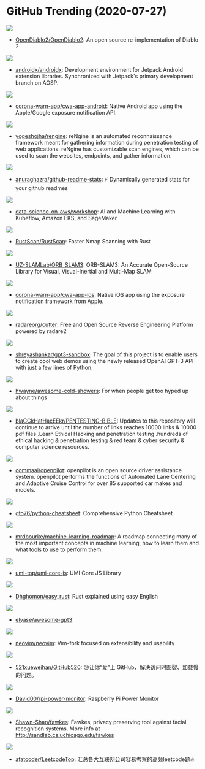 # GitHub Trending (2020-07-27)

![](https://img.shields.io/badge/Go-New%20117-green?style=flat-square&logo=appveyor)
- [OpenDiablo2/OpenDiablo2](https://github.com/OpenDiablo2/OpenDiablo2): An open source re-implementation of Diablo 2

![](https://img.shields.io/badge/Java-New%20182-green?style=flat-square&logo=appveyor)
- [androidx/androidx](https://github.com/androidx/androidx): Development environment for Jetpack Android extension libraries. Synchronized with Jetpack's primary development branch on AOSP.

![](https://img.shields.io/badge/Kotlin-New%2037-green?style=flat-square&logo=appveyor)
- [corona-warn-app/cwa-app-android](https://github.com/corona-warn-app/cwa-app-android): Native Android app using the Apple/Google exposure notification API.

![](https://img.shields.io/badge/JavaScript-New%20364-green?style=flat-square&logo=appveyor)
- [yogeshojha/rengine](https://github.com/yogeshojha/rengine): reNgine is an automated reconnaissance framework meant for gathering information during penetration testing of web applications. reNgine has customizable scan engines, which can be used to scan the websites, endpoints, and gather information.

![](https://img.shields.io/badge/JavaScript-New%20445-green?style=flat-square&logo=appveyor)
- [anuraghazra/github-readme-stats](https://github.com/anuraghazra/github-readme-stats): ⚡ Dynamically generated stats for your github readmes

![](https://img.shields.io/badge/Jupyter%20Notebook-New%2054-green?style=flat-square&logo=appveyor)
- [data-science-on-aws/workshop](https://github.com/data-science-on-aws/workshop): AI and Machine Learning with Kubeflow, Amazon EKS, and SageMaker

![](https://img.shields.io/badge/Rust-New%20264-green?style=flat-square&logo=appveyor)
- [RustScan/RustScan](https://github.com/RustScan/RustScan): Faster Nmap Scanning with Rust

![](https://img.shields.io/badge/C%2B%2B-New%20137-green?style=flat-square&logo=appveyor)
- [UZ-SLAMLab/ORB_SLAM3](https://github.com/UZ-SLAMLab/ORB_SLAM3): ORB-SLAM3: An Accurate Open-Source Library for Visual, Visual-Inertial and Multi-Map SLAM

![](https://img.shields.io/badge/Swift-New%2039-green?style=flat-square&logo=appveyor)
- [corona-warn-app/cwa-app-ios](https://github.com/corona-warn-app/cwa-app-ios): Native iOS app using the exposure notification framework from Apple.

![](https://img.shields.io/badge/C%2B%2B-New%2078-green?style=flat-square&logo=appveyor)
- [radareorg/cutter](https://github.com/radareorg/cutter): Free and Open Source Reverse Engineering Platform powered by radare2

![](https://img.shields.io/badge/JavaScript-New%20224-green?style=flat-square&logo=appveyor)
- [shreyashankar/gpt3-sandbox](https://github.com/shreyashankar/gpt3-sandbox): The goal of this project is to enable users to create cool web demos using the newly released OpenAI GPT-3 API with just a few lines of Python.

![](https://img.shields.io/badge/none-New%20281-green?style=flat-square&logo=appveyor)
- [hwayne/awesome-cold-showers](https://github.com/hwayne/awesome-cold-showers): For when people get too hyped up about things

![](https://img.shields.io/badge/none-New%2092-green?style=flat-square&logo=appveyor)
- [blaCCkHatHacEEkr/PENTESTING-BIBLE](https://github.com/blaCCkHatHacEEkr/PENTESTING-BIBLE): Updates to this repository will continue to arrive until the number of links reaches 10000 links & 10000 pdf files .Learn Ethical Hacking and penetration testing .hundreds of ethical hacking & penetration testing & red team & cyber security & computer science resources.

![](https://img.shields.io/badge/C%2B%2B-New%20466-green?style=flat-square&logo=appveyor)
- [commaai/openpilot](https://github.com/commaai/openpilot): openpilot is an open source driver assistance system. openpilot performs the functions of Automated Lane Centering and Adaptive Cruise Control for over 85 supported car makes and models.

![](https://img.shields.io/badge/Python-New%20212-green?style=flat-square&logo=appveyor)
- [gto76/python-cheatsheet](https://github.com/gto76/python-cheatsheet): Comprehensive Python Cheatsheet

![](https://img.shields.io/badge/none-New%20211-green?style=flat-square&logo=appveyor)
- [mrdbourke/machine-learning-roadmap](https://github.com/mrdbourke/machine-learning-roadmap): A roadmap connecting many of the most important concepts in machine learning, how to learn them and what tools to use to perform them.

![](https://img.shields.io/badge/JavaScript-New%202-green?style=flat-square&logo=appveyor)
- [umi-top/umi-core-js](https://github.com/umi-top/umi-core-js): UMI Core JS Library

![](https://img.shields.io/badge/Shell-New%20376-green?style=flat-square&logo=appveyor)
- [Dhghomon/easy_rust](https://github.com/Dhghomon/easy_rust): Rust explained using easy English

![](https://img.shields.io/badge/none-New%20105-green?style=flat-square&logo=appveyor)
- [elyase/awesome-gpt3](https://github.com/elyase/awesome-gpt3): 

![](https://img.shields.io/badge/Vim%20script-New%2032-green?style=flat-square&logo=appveyor)
- [neovim/neovim](https://github.com/neovim/neovim): Vim-fork focused on extensibility and usability

![](https://img.shields.io/badge/Python-New%20148-green?style=flat-square&logo=appveyor)
- [521xueweihan/GitHub520](https://github.com/521xueweihan/GitHub520): 😘让你“爱”上 GitHub，解决访问时图裂、加载慢的问题。

![](https://img.shields.io/badge/Python-New%20164-green?style=flat-square&logo=appveyor)
- [David00/rpi-power-monitor](https://github.com/David00/rpi-power-monitor): Raspberry Pi Power Monitor

![](https://img.shields.io/badge/Python-New%20220-green?style=flat-square&logo=appveyor)
- [Shawn-Shan/fawkes](https://github.com/Shawn-Shan/fawkes): Fawkes, privacy preserving tool against facial recognition systems. More info at http://sandlab.cs.uchicago.edu/fawkes

![](https://img.shields.io/badge/none-New%20221-green?style=flat-square&logo=appveyor)
- [afatcoder/LeetcodeTop](https://github.com/afatcoder/LeetcodeTop): 汇总各大互联网公司容易考察的高频leetcode题🔥


